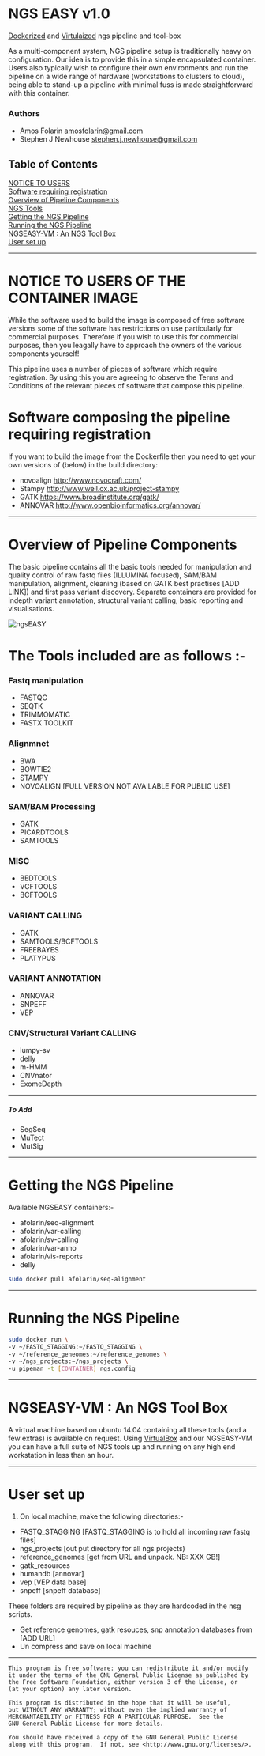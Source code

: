 NGS EASY v1.0
===================

[Dockerized](https://www.docker.com/) and [Virtulaized](https://www.virtualbox.org/) ngs pipeline and tool-box

As a multi-component system, NGS pipeline setup is traditionally heavy on 
configuration. Our idea is to provide this in a simple encapsulated container. 
Users also typically wish to configure their own environments and run the 
pipeline on a wide range of hardware (workstations to clusters to cloud), being 
able to stand-up a pipeline with minimal fuss is made straightforward with this 
container.

### Authors
- Amos Folarin <amosfolarin@gmail.com> 
- Stephen J Newhouse <stephen.j.newhouse@gmail.com>

## Table of Contents
[NOTICE TO USERS](https://github.com/KHP-Informatics/ngs/blob/dev/containerized/README.md#notice-to-users-of-the-container-image)  
[Software requiring registration](https://github.com/KHP-Informatics/ngs/blob/dev/containerized/README.md#software-composing-the-pipeline-requiring-registration)  
[Overview of Pipeline Components](https://github.com/KHP-Informatics/ngs/blob/dev/containerized/README.md#overview-of-pipeline-components)  
[NGS Tools](https://github.com/KHP-Informatics/ngs/blob/dev/containerized/README.md#the-tools-included-are-as-follows--)  
[Getting the NGS Pipeline](https://github.com/KHP-Informatics/ngs/blob/dev/containerized/README.md#getting-the-ngs-pipeline)  
[Running the NGS Pipeline](https://github.com/KHP-Informatics/ngs/blob/dev/containerized/README.md#running-the-ngs-pipeline)  
[NGSEASY-VM : An NGS Tool Box](https://github.com/KHP-Informatics/ngs/blob/dev/containerized/README.md#ngseasy-vm--an-ngs-tool-box)  
[User set up](https://github.com/KHP-Informatics/ngs/blob/dev/containerized/README.md#user-set-up)  


******

# NOTICE TO USERS OF THE CONTAINER IMAGE 

While the software used to build the image is composed of free software versions
some of the software has restrictions on use particularly for commercial 
purposes. Therefore if you wish to use this for commercial purposes, then you 
leagally have to approach the owners of the various components yourself!

This pipeline uses a number of pieces of software which require registration. 
By using this you are agreeing to observe the Terms and Conditions of the 
relevant pieces of software that compose this pipeline.

# Software composing the pipeline requiring registration

If you want to build the image from the Dockerfile then you need to get your 
own versions of (below) in the build directory:

   * novoalign http://www.novocraft.com/
   * Stampy http://www.well.ox.ac.uk/project-stampy
   * GATK https://www.broadinstitute.org/gatk/
   * ANNOVAR http://www.openbioinformatics.org/annovar/

******

Overview of Pipeline Components
================================
The basic pipeline contains all the basic tools needed for manipulation and 
quality control of raw fastq files (ILLUMINA focused), SAM/BAM manipulation,
alignment, cleaning (based on GATK best practises [ADD LINK]) and first pass
variant discovery. Separate containers are provided for indepth variant annotation,
structural variant calling, basic reporting and visualisations.  

![ngsEASY](figs/ngsEASY_pipeline_visualisation.png "Dockerized NGS Pipeline")


# The Tools included are as follows :- 

### Fastq manipulation
- FASTQC
- SEQTK
- TRIMMOMATIC
- FASTX TOOLKIT

### Alignmnet
- BWA
- BOWTIE2
- STAMPY
- NOVOALIGN [FULL VERSION NOT AVAILABLE FOR PUBLIC USE]

### SAM/BAM Processing
- GATK
- PICARDTOOLS
- SAMTOOLS

### MISC
- BEDTOOLS
- VCFTOOLS
- BCFTOOLS

### VARIANT CALLING
- GATK
- SAMTOOLS/BCFTOOLS
- FREEBAYES
- PLATYPUS

### VARIANT ANNOTATION
- ANNOVAR
- SNPEFF
- VEP

### CNV/Structural Variant CALLING
- lumpy-sv
- delly
- m-HMM
- CNVnator
- ExomeDepth

****

##### To Add 
- SegSeq
- MuTect
- MutSig

******

Getting the NGS Pipeline
=========================

Available NGSEASY containers:- 
 
- afolarin/seq-alignment
- afolarin/var-calling
- afolarin/sv-calling
- afolarin/var-anno
- afolarin/vis-reports
- delly

```bash
sudo docker pull afolarin/seq-alignment
```
******
Running the NGS Pipeline
==========================

```bash
sudo docker run \
-v ~/FASTQ_STAGGING:~/FASTQ_STAGGING \
-v ~/reference_geneomes:~/reference_genomes \
-v ~/ngs_projects:~/ngs_projects \
-u pipeman -t [CONTAINER] ngs.config
```
******

NGSEASY-VM : An NGS Tool Box
================================
A virtual machine based on ubuntu 14.04 containing all these tools (and a few extras) is available on request.
Using [VirtualBox](https://www.virtualbox.org/) and our NGSEASY-VM you can have a full suite of NGS tools up and running on any high end workstation in less than an hour.

******

User set up
========================

1. On local machine, make the following directories:-

- FASTQ_STAGGING [FASTQ_STAGGING is to hold all incoming raw fastq files]
- ngs_projects [out put directory for all ngs projects)
- reference_genomes [get from URL and unpack. NB: XXX GB!]
- gatk_resources
- humandb [annovar]
- vep [VEP data base]
- snpeff [snpeff database]

These folders are required by pipeline as they are hardcoded in the nsg scripts.

- Get reference genomes, gatk resouces, snp annotation databases from [ADD URL]
- Un compress and save on local machine


******

```
This program is free software: you can redistribute it and/or modify
it under the terms of the GNU General Public License as published by
the Free Software Foundation, either version 3 of the License, or
(at your option) any later version.

This program is distributed in the hope that it will be useful,
but WITHOUT ANY WARRANTY; without even the implied warranty of
MERCHANTABILITY or FITNESS FOR A PARTICULAR PURPOSE.  See the
GNU General Public License for more details.

You should have received a copy of the GNU General Public License
along with this program.  If not, see <http://www.gnu.org/licenses/>.
```

